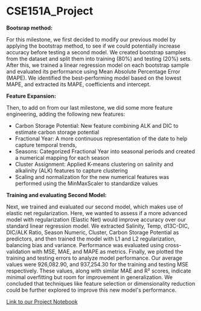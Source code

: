 # CSE151A_Project

**Bootsrap method:**

For this milestone, we first decided to modify our previous model by applying the bootstrap method, to see if we could potentially increase accuracy before testing a second model. We created bootstrap samples from the dataset and split them into training (80%) and testing (20%) sets. After this, we trained a linear regression model on each bootstrap sample and evaluated its performance using Mean Absolute Percentage Error (MAPE). We identified the best-performing model based on the lowest MAPE, and extracted its MAPE, coefficients and intercept.

**Feature Expansion:**

Then, to add on from our last milestone, we did some more feature engineering, adding the following new features:

- Carbon Storage Potential: New feature combining ALK and DIC to estimate carbon storage potential
- Fractional Year: A more continuous representation of the date to help capture temporal trends, 
- Seasons: Categorized Fractional Year into seasonal periods and created a numerical mapping for each season
- Cluster Assignment: Applied K-means clustering on salinity and alkalinity (ALK) features to capture clustering
- Scaling and normalization for the new numerical features was performed using  the MinMaxScaler to standardize values

**Training and evaluating Second Model:**

Next, we trained and evaluated our second model, which makes use of elastic net regularization. Here, we wanted to assess if a more advanced model with regularization (Elastic Net) would improve accuracy over our standard linear regression model.
We extracted Salinity, Temp, d13C-DIC, DIC/ALK Ratio, Season Numeric, Cluster, Carbon Storage Potential as predictors, and then trained the model with L1 and L2 regularization, balancing bias and variance. Performance was evaluated using cross-validation with MSE, MAE, and MAPE as metrics. Finally, we plotted the training and testing errors to analyze model performance.
Our average values were 926,082.90, and 937,254.30 for the training and testing MSE respectively. These values, along with similar MAE and R² scores, indicate minimal overfitting but room for improvement in generalization. We concluded that techniques like feature selection or dimensionality reduction could be  further explored to improve this new model's performance.


[Link to our Project Notebook](https://colab.research.google.com/drive/1EQEcjeUrm6Erm4sgytVkt5_YzZd7FKiq#scrollTo=r6h1-li8Kapq)
